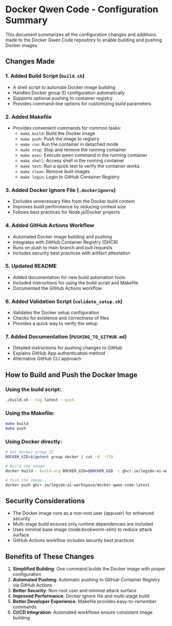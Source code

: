 # Docker Qwen Code - Configuration Summary

This document summarizes all the configuration changes and additions made to the Docker Qwen Code repository to enable building and pushing Docker images.

## Changes Made

### 1. Added Build Script (`build.sh`)
- A shell script to automate Docker image building
- Handles Docker group ID configuration automatically
- Supports optional pushing to container registry
- Provides command-line options for customizing build parameters

### 2. Added Makefile
- Provides convenient commands for common tasks:
  - `make build`: Build the Docker image
  - `make push`: Push the image to registry
  - `make run`: Run the container in detached mode
  - `make stop`: Stop and remove the running container
  - `make exec`: Execute qwen command in the running container
  - `make shell`: Access shell in the running container
  - `make test`: Run a quick test to verify the container works
  - `make clean`: Remove built images
  - `make login`: Login to GitHub Container Registry

### 3. Added Docker Ignore File (`.dockerignore`)
- Excludes unnecessary files from the Docker build context
- Improves build performance by reducing context size
- Follows best practices for Node.js/Docker projects

### 4. Added GitHub Actions Workflow
- Automated Docker image building and pushing
- Integrates with GitHub Container Registry (GHCR)
- Runs on push to main branch and pull requests
- Includes security best practices with artifact attestation

### 5. Updated README
- Added documentation for new build automation tools
- Included instructions for using the build script and Makefile
- Documented the GitHub Actions workflow

### 6. Added Validation Script (`validate_setup.sh`)
- Validates the Docker setup configuration
- Checks for existence and correctness of files
- Provides a quick way to verify the setup

### 7. Added Documentation (`PUSHING_TO_GITHUB.md`)
- Detailed instructions for pushing changes to GitHub
- Explains GitHub App authentication method
- Alternative GitHub CLI approach

## How to Build and Push the Docker Image

### Using the build script:
```bash
./build.sh --tag latest --push
```

### Using the Makefile:
```bash
make build
make push
```

### Using Docker directly:
```bash
# Get Docker group ID
DOCKER_GID=$(getent group docker | cut -d: -f3)

# Build the image
docker build --build-arg DOCKER_GID=$DOCKER_GID -t ghcr.io/legido-ai-workspace/docker-qwen-code:latest .

# Push the image
docker push ghcr.io/legido-ai-workspace/docker-qwen-code:latest
```

## Security Considerations

- The Docker image runs as a non-root user (appuser) for enhanced security
- Multi-stage build ensures only runtime dependencies are included
- Uses minimal base image (node:bookworm-slim) to reduce attack surface
- GitHub Actions workflow includes security best practices

## Benefits of These Changes

1. **Simplified Building**: One command builds the Docker image with proper configuration
2. **Automated Pushing**: Automatic pushing to GitHub Container Registry via GitHub Actions
3. **Better Security**: Non-root user and minimal attack surface
4. **Improved Performance**: Docker ignore file and multi-stage build
5. **Better Developer Experience**: Makefile provides easy-to-remember commands
6. **CI/CD Integration**: Automated workflows ensure consistent image building